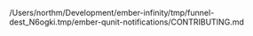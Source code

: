 /Users/northm/Development/ember-infinity/tmp/funnel-dest_N6ogki.tmp/ember-qunit-notifications/CONTRIBUTING.md